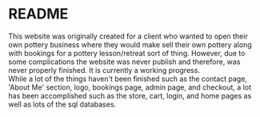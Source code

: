 # README

This website was originally created for a client who wanted to open their own pottery business where they would make sell their own pottery along with bookings for a pottery lesson/retreat sort of thing.
However, due to some complications the website was never publish and therefore, was never properly finished. It is currently a working progress. <br>
While a lot of the things haven't been finished such as the contact page, 'About Me' section, logo, bookings page, admin page, and checkout, a lot has been accomplished such as the store, cart, login, and home pages as well as lots of the sql databases.
